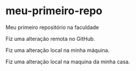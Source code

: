 # meu-primeiro-repo
Meu primeiro repositório na faculdade

Fiz uma alteração remota no GitHub.

Fiz uma alteração local na minha máquina.

Fiz uma alteração local na maquina da minha casa.

